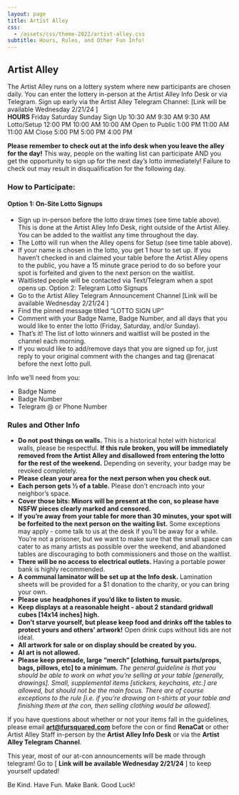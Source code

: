 ```yaml
---
layout: page
title: Artist Alley
css:
  - /assets/css/theme-2022/artist-alley.css
subtitle: Hours, Rules, and Other Fun Info!
---
```

## **Artist Alley**

The Artist Alley runs on a lottery system where new participants are chosen daily. You can enter the lottery in-person at the Artist Alley Info Desk or via Telegram.
Sign up early via the Artist Alley Telegram Channel: \[Link will be available Wednesday 2/21/24 ]
\
**HOURS**
Friday
Saturday
Sunday
Sign Up
10:30 AM
9:30 AM
9:30 AM
Lotto/Setup
12:00 PM
10:00 AM
10:00 AM
Open to Public
1:00 PM
11:00 AM
11:00 AM
Close
5:00 PM
5:00 PM
4:00 PM

**Please remember to check out at the info desk when you leave the alley for the day!**
This way, people on the waiting list can participate AND you get the opportunity to sign up for the next day’s lotto immediately! Failure to check out may result in disqualification for the following day.

### How to Participate:

#### Option 1: On-Site Lotto Signups

* Sign up in-person before the lotto draw times (see time table above). This is done at the Artist Alley Info Desk, right outside of the Artist Alley. You can be added to the waitlist any time throughout the day.
* The Lotto will run when the Alley opens for Setup (see time table above).
* If your name is chosen in the lotto, you get 1 hour to set up. If you haven’t checked in and claimed your table before the Artist Alley opens to the public, you have a 15 minute grace period to do so before your spot is forfeited and given to the next person on the waitlist.
* Waitlisted people will be contacted via Text/Telegram when a spot opens up.
  Option 2: Telegram Lotto Signups
* Go to the Artist Alley Telegram Announcement Channel \[Link will be available Wednesday 2/21/24 ]
* Find the pinned message titled “LOTTO SIGN UP”
* Comment with your Badge Name, Badge Number, and all days that you would like to enter the lotto (Friday, Saturday, and/or Sunday).
* That’s it! The list of lotto winners and waitlist will be posted in the channel each morning.
* If you would like to add/remove days that you are signed up for, just reply to your original comment with the changes and tag @renacat before the next lotto pull.

Info we’ll need from you:

* Badge Name
* Badge Number
* Telegram @ or Phone Number

### Rules and Other Info

* **Do not post things on walls.** This is a historical hotel with historical walls, please be respectful. **If this rule broken, you will be immediately removed from the Artist Alley and disallowed from entering the lotto for the rest of the weekend.** Depending on severity, your badge may be revoked completely.
* **Please clean your area for the next person when you check out.**
* **Each person gets ½ of a table.** Please don’t encroach into your neighbor’s space.
* **Cover those bits: Minors will be present at the con, so please have NSFW pieces clearly marked and censored.**
* **If you’re away from your table for more than 30 minutes, your spot will be forfeited to the next person on the waiting list.** Some exceptions may apply - come talk to us at the desk if you’ll be away for a while. You’re not a prisoner, but we want to make sure that the small space can cater to as many artists as possible over the weekend, and abandoned tables are discouraging to both commissioners and those on the waitlist.
* **There will be no access to electrical outlets.** Having a portable power bank is highly recommended.
* **A communal laminator will be set up at the Info desk.** Lamination sheets will be provided for a $1 donation to the charity, or you can bring your own.
* **Please use headphones if you’d like to listen to music.**
* **Keep displays at a reasonable height - about 2 standard gridwall cubes \[14x14 inches] high.** 
* **Don’t starve yourself, but please keep food and drinks off the tables to protect yours and others’ artwork!** Open drink cups without lids are not ideal.
* **All artwork for sale or on display should be created by you.**
* **AI art is not allowed.**
* **Please keep premade, large “merch” \[clothing, fursuit parts/props, bags, pillows, etc] to a minimum.**
  *The general guideline is that you should be able to work on what you’re selling at your table \[generally, drawings]. Small, supplemental items \[stickers, keychains, etc.] are allowed, but should not be the main focus. There are of course exceptions to the rule \[i.e. if you’re drawing on t-shirts at your table and finishing them at the con, then selling clothing would be allowed].*

If you have questions about whether or not your items fall in the guidelines, please email **art@fursquared.com** before the con or find **RenaCat** or other Artist Alley Staff in-person by the **Artist Alley Info Desk** or via the **Artist Alley Telegram Channel**.

This year, most of our at-con announcements will be made through telegram! Go to [ **Link will be available Wednesday 2/21/24** ] to keep yourself updated!

Be Kind. Have Fun. Make Bank.
Good Luck!
